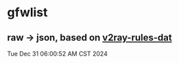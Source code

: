 # gfwlist
## raw -> json, based on [v2ray-rules-dat](https://github.com/Loyalsoldier/v2ray-rules-dat)
Tue Dec 31 06:00:52 AM CST 2024

